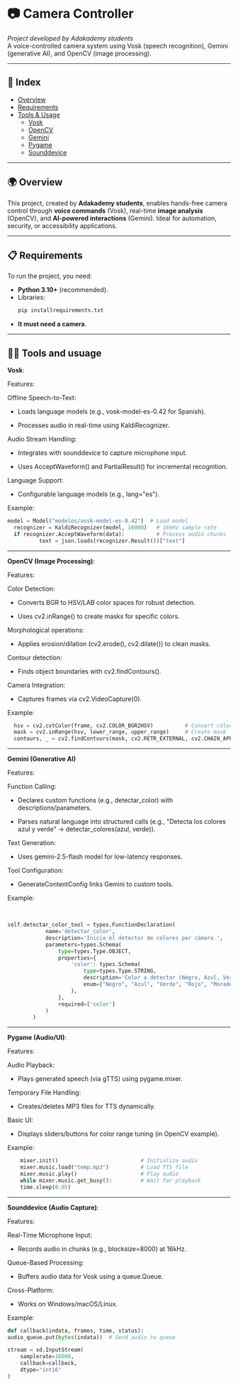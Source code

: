 # 📷 Camera Controller  

*Project developed by Adakademy students*  
A voice-controlled camera system using Vosk (speech recognition), Gemini (generative AI), and OpenCV (image processing).  

---

## 🧭 Index  
- [Overview](#-overview)  
- [Requirements](#-requirements)  
- [Tools & Usage](#-tools_and_usuage)  
  - [Vosk](#-vosk)  
  - [OpenCV](#-opencv_(image_processing))  
  - [Gemini](#Gemini)
  - [Pygame](#pygame)  
  - [Sounddevice](#sounddevice)  
---

## 🌍 Overview  
This project, created by **Adakademy students**, enables hands-free camera control through **voice commands** (Vosk), real-time **image analysis** (OpenCV), and **AI-powered interactions** (Gemini). Ideal for automation, security, or accessibility applications.  

---

## 📋 Requirements  
To run the project, you need:  
- **Python 3.10+** (recommended).  
- Libraries:  
  ```bash
  pip installrequirements.txt
- **It must need a camera**.

---
## 🕵️‍♂️ Tools and usuage

**Vosk**:

Features:

Offline Speech-to-Text:
          
  - Loads language models (e.g., vosk-model-es-0.42 for Spanish).

  - Processes audio in real-time using KaldiRecognizer.

Audio Stream Handling:

  -  Integrates with sounddevice to capture microphone input.

  -  Uses AcceptWaveform() and PartialResult() for incremental recognition.

Language Support:

  - Configurable language models (e.g., lang="es").

Example:

```python
model = Model("modelos/vosk-model-es-0.42")  # Load model
  recognizer = KaldiRecognizer(model, 16000)   # 16kHz sample rate
  if recognizer.AcceptWaveform(data):          # Process audio chunks
          text = json.loads(recognizer.Result())["text"]
```

---

**OpenCV (Image Processing)**:
      
Features:

Color Detection:
          
  -  Converts BGR to HSV/LAB color spaces for robust detection.

  -  Uses cv2.inRange() to create masks for specific colors.

Morphological operations:

  -  Applies erosion/dilation (cv2.erode(), cv2.dilate()) to clean masks.

Contour detection:

  - Finds object boundaries with cv2.findContours().

Camera Integration:

  -  Captures frames via cv2.VideoCapture(0).

Example:

```python
  hsv = cv2.cvtColor(frame, cv2.COLOR_BGR2HSV)          # Convert color space
  mask = cv2.inRange(hsv, lower_range, upper_range)     # Create mask
  contours, _ = cv2.findContours(mask, cv2.RETR_EXTERNAL, cv2.CHAIN_APPROX_SIMPLE)  # Detect objects
```

---

**Gemini (Generative AI)**

Features:

Function Calling:

  -  Declares custom functions (e.g., detectar_color) with descriptions/parameters.

  -  Parses natural language into structured calls (e.g., "Detecta los colores azul y verde" → detectar_colores(azul, verde)).

Text Generation:

  -  Uses gemini-2.5-flash model for low-latency responses.

Tool Configuration:

  -  GenerateContentConfig links Gemini to custom tools.

Example: 


​    
```python
self.detectar_color_tool = types.FunctionDeclaration(
            name='detectar_color',
            description='Inicia el detector de colores por cámara.',
            parameters=types.Schema(
                type=types.Type.OBJECT,
                properties={
                    'color': types.Schema(
                        type=types.Type.STRING, 
                        description='Color a detectar (Negro, Azul, Verde, Rojo, Morado)',
                        enum=["Negro", "Azul", "Verde", "Rojo", "Morado"]
                    ),
                },
                required=['color']
            )
        )
```

---


**Pygame (Audio/UI)**:

Features:

Audio Playback:

   -  Plays generated speech (via gTTS) using pygame.mixer.

Temporary File Handling:

   -  Creates/deletes MP3 files for TTS dynamically.

Basic UI:

   -  Displays sliders/buttons for color range tuning (in OpenCV example).

Example: 

```python
    mixer.init()                          # Initialize audio
    mixer.music.load("temp.mp3")          # Load TTS file
    mixer.music.play()                    # Play audio
    while mixer.music.get_busy():         # Wait for playback
    time.sleep(0.05)
```

---

**Sounddevice (Audio Capture)**:

Features:

Real-Time Microphone Input:

  -  Records audio in chunks (e.g., blocksize=8000) at 16kHz.

Queue-Based Processing:

  -  Buffers audio data for Vosk using a queue.Queue.

Cross-Platform:

  -  Works on Windows/macOS/Linux.

Example:

```python
def callback(indata, frames, time, status):
audio_queue.put(bytes(indata))  # Send audio to queue

stream = sd.InputStream(
    samplerate=16000, 
    callback=callback, 
    dtype="int16"
)
```
